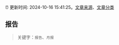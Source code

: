:alarm_clock: 更新时间: 2024-10-16 15:41:25。[文章来源](/README.md)、[文章分类](/TAGS.md)

## 报告


> 关键字：`报告`、`月报`




